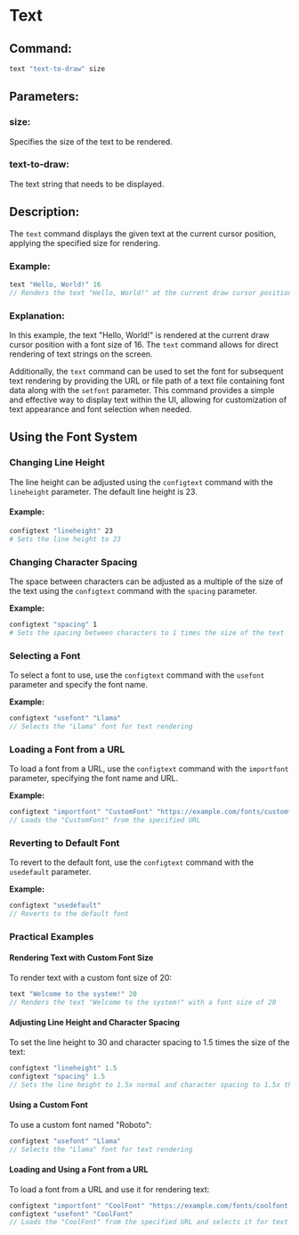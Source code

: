 # Text

## **Command:**&#x20;

```javascript
text "text-to-draw" size
```

## **Parameters:**

### size:

Specifies the size of the text to be rendered.

### text-to-draw:&#x20;

The text string that needs to be displayed.

## **Description:**

The `text` command displays the given text at the current cursor position, applying the specified size for rendering.

### **Example:**

```js
text "Hello, World!" 16
// Renders the text "Hello, World!" at the current draw cursor position with a font size of 16
```

### Explanation:

In this example, the text "Hello, World!" is rendered at the current draw cursor position with a font size of 16. The `text` command allows for direct rendering of text strings on the screen.

Additionally, the `text` command can be used to set the font for subsequent text rendering by providing the URL or file path of a text file containing font data along with the `setfont` parameter. This command provides a simple and effective way to display text within the UI, allowing for customization of text appearance and font selection when needed.

## Using the Font System

### Changing Line Height

The line height can be adjusted using the `configtext` command with the `lineheight` parameter. The default line height is 23.

#### **Example:**

```bash
configtext "lineheight" 23
# Sets the line height to 23
```

### Changing Character Spacing

The space between characters can be adjusted as a multiple of the size of the text using the `configtext` command with the `spacing` parameter.

**Example:**

```bash
configtext "spacing" 1
# Sets the spacing between characters to 1 times the size of the text
```

### Selecting a Font

To select a font to use, use the `configtext` command with the `usefont` parameter and specify the font name.

**Example:**

```js
configtext "usefont" "Llama"
// Selects the "Llama" font for text rendering
```

### Loading a Font from a URL

To load a font from a URL, use the `configtext` command with the `importfont` parameter, specifying the font name and URL.

**Example:**

```js
configtext "importfont" "CustomFont" "https://example.com/fonts/customfont.ojff"
// Loads the "CustomFont" from the specified URL
```

### Reverting to Default Font

To revert to the default font, use the `configtext` command with the `usedefault` parameter.

**Example:**

```js
configtext "usedefault"
// Reverts to the default font
```

### Practical Examples

#### **Rendering Text with Custom Font Size**

To render text with a custom font size of 20:

```js
text "Welcome to the system!" 20
// Renders the text "Welcome to the system!" with a font size of 20
```

#### **Adjusting Line Height and Character Spacing**

To set the line height to 30 and character spacing to 1.5 times the size of the text:

```js
configtext "lineheight" 1.5
configtext "spacing" 1.5
// Sets the line height to 1.5x normal and character spacing to 1.5x the size of the text
```

#### **Using a Custom Font**

To use a custom font named "Roboto":

```js
configtext "usefont" "Llama"
// Selects the "Llama" font for text rendering
```

#### **Loading and Using a Font from a URL**

To load a font from a URL and use it for rendering text:

```js
configtext "importfont" "CoolFont" "https://example.com/fonts/coolfont.ojff"
configtext "usefont" "CoolFont"
// Loads the "CoolFont" from the specified URL and selects it for text rendering
```
